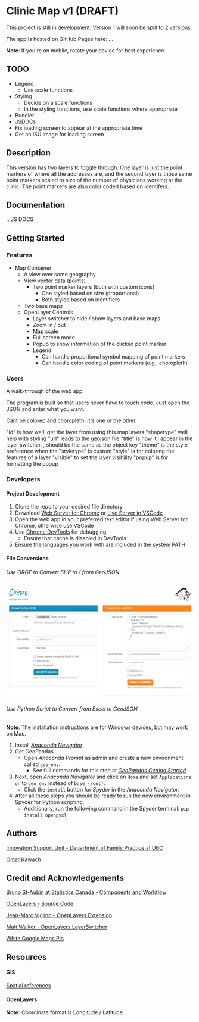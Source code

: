 # Clinic Map v1 (DRAFT)

This project is still in development. Version 1 will soon be split to 2 versions.

The app is hosted on GitHub Pages here: ...

**Note**: If you're on mobile, rotate your device for best experience. 

## TODO

- Legend
  - Use scale functions
- Styling
  - Decide on a scale functions
  - In the styling functions, use scale functions where appropriate
- Bundler
- JSDOCs
- Fix loading screen to appear at the appropriate time
- Get an ISU image for loading screen

## Description

This version has two layers to toggle through. One layer is just the point markers of where all the addresses are, and the second layer is those same point markers scaled to size of the number of physicians working at the clinic. The point markers are also color coded based on identifers. 

## Documentation

...JS DOCS

## Getting Started

### Features

- Map Container 
  - A view over some geography
  - View vector data (points)
    - Two point marker layers (both with custom icons)
      - One styled based on size (proportional)
      - Both styled based on identifiers
  - Two base maps 
  - OpenLayer Controls
    - Layer switcher to hide / show layers and base maps
    - Zoom in / out
    - Map scale
    - Full screen mode
    - Popup to show information of the clicked point marker
    - Legend 
      - Can handle proportional symbol mapping of point markers
      - Can handle color coding of point markers (e.g., choropleth)

### Users

A walk-through of the web app

The program is built so that users never have to touch code. Just open the JSON and enter what you want.

Cant be colored and choropleth. It's one or the other.

"id" is how we'll get the layer from using this.map.layers
"shapetype" well help with styling
"url" leads to the geojson file
"title" is how itll appear in the layer switcher, , should be the same as the object key
"theme" is the style preference when the "styletype" is custom
"style" is for coloring the features of a layer
"visible" to set the layer visibility 
"popup" is for formatting the popup

### Developers

#### Project Development

1. Clone the repo to your desired file directory
2. Download [Web Server for Chrome](https://chrome.google.com/webstore/detail/web-server-for-chrome/ofhbbkphhbklhfoeikjpcbhemlocgigb) or [Live Server in VSCode](https://marketplace.visualstudio.com/items?itemName=ritwickdey.LiveServer)
3. Open the web app in your preferred text editor if using Web Server for Chrome, otherwise use VSCode
4. Use [Chrome DevTools](https://developers.google.com/web/tools/chrome-devtools/) for debugging
   - Ensure that cache is disabled in DevTools
5. Ensure the languages you work with are included in the system PATH

#### File Conversions

###### Use ORGE to Convert SHP to / from GeoJSON

[![Click me!](./img/ogre.png)](https://ogre.adc4gis.com/)

###### Use Python Script to Convert from Excel to GeoJSON

**Note**: The installation instructions are for Windows devices, but may work on Mac.

1. Install [*Anaconda Navigator*](https://www.anaconda.com/)
2. Get GeoPandas
   - Open *Anaconda Prompt* as admin and create a new environment called ```geo_env```.
     - See full commands for this step at [*GeoPandas Getting Started*](https://geopandas.readthedocs.io/en/latest/getting_started/install.html#creating-a-new-environment)
3. Next, open *Anaconda Navigator* and click on ```Home``` and set ```Applications on``` to ```geo_env``` instead of ```base (root)```. 
   - Click the ```install``` button for *Spyder* in the *Anaconda Navigator*. 
4. After all these steps you should be ready to run the new environment in Spyder for Python scripting.
     - Additionally, run the following command in the Spyder terminal:  ```pip install openpyxl```

## Authors

[Innovation Support Unit - Department of Family Practice at UBC](https://isu.familymed.ubc.ca/)

[Omar Kawach](https://omarkawach.github.io/)

## Credit and Acknowledgements

[Bruno St-Aubin at Statistics Canada - Components and Workflow](https://github.com/SGC-CGS/geo-explorer)

[OpenLayers - Source Code](https://github.com/openlayers/openlayers)

[Jean-Marc Viglino - OpenLayers Extension](https://github.com/Viglino/ol-ext)

[Matt Walker - OpenLayers LayerSwitcher](https://github.com/walkermatt/ol-layerswitcher)

[White Google Maps Pin](http://www.clker.com/clipart-white-google-map-pin-1.html)

## Resources

#### GIS

[Spatial references](https://spatialreference.org/ref/epsg/)

#### OpenLayers

**Note:** Coordinate format is Longitude / Latitude. 
